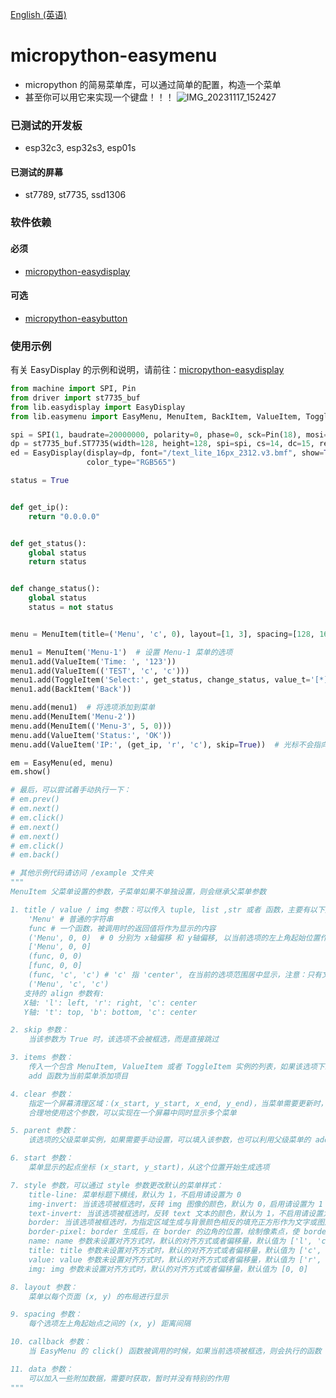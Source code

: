 [English (英语)](./README.md)
# micropython-easymenu
- micropython 的简易菜单库，可以通过简单的配置，构造一个菜单
- 甚至你可以用它来实现一个键盘！！！
![IMG_20231117_152427](https://github.com/funnygeeker/micropython-easymenu/assets/96659329/2c880f4a-1556-4ba6-b919-eb7874c2ea18)

### 已测试的开发板
- esp32c3, esp32s3, esp01s

#### 已测试的屏幕
- st7789, st7735, ssd1306

### 软件依赖

#### 必须
- [micropython-easydisplay](https://github.com/funnygeeker/micropython-easydisplay)

#### 可选
- [micropython-easybutton](https://github.com/funnygeeker/micropython-easybutton)

### 使用示例
有关 EasyDisplay 的示例和说明，请前往：[micropython-easydisplay](https://github.com/funnygeeker/micropython-easydisplay)

```python
from machine import SPI, Pin
from driver import st7735_buf
from lib.easydisplay import EasyDisplay
from lib.easymenu import EasyMenu, MenuItem, BackItem, ValueItem, ToggleItem

spi = SPI(1, baudrate=20000000, polarity=0, phase=0, sck=Pin(18), mosi=Pin(17))
dp = st7735_buf.ST7735(width=128, height=128, spi=spi, cs=14, dc=15, res=16, rotate=1, bl=13, invert=False, rgb=False)
ed = EasyDisplay(display=dp, font="/text_lite_16px_2312.v3.bmf", show=True, color=0xFFFF, clear=True,
                 color_type="RGB565")

status = True


def get_ip():
    return "0.0.0.0"


def get_status():
    global status
    return status


def change_status():
    global status
    status = not status


menu = MenuItem(title=('Menu', 'c', 0), layout=[1, 3], spacing=[128, 16])  # 为父菜单指定：标题，布局，选项间隔

menu1 = MenuItem('Menu-1')  # 设置 Menu-1 菜单的选项
menu1.add(ValueItem('Time: ', '123'))
menu1.add(ValueItem(('TEST', 'c', 'c')))
menu1.add(ToggleItem('Select:', get_status, change_status, value_t='[*]', value_f='[ ]'))
menu1.add(BackItem('Back'))

menu.add(menu1)  # 将选项添加到菜单
menu.add(MenuItem('Menu-2'))
menu.add(MenuItem(('Menu-3', 5, 0)))
menu.add(ValueItem('Status:', 'OK'))
menu.add(ValueItem('IP:', (get_ip, 'r', 'c'), skip=True))  # 光标不会指向设为跳过的函数

em = EasyMenu(ed, menu)
em.show()

# 最后，可以尝试着手动执行一下：
# em.prev()
# em.next()
# em.click()
# em.next()
# em.next()
# em.click()
# em.back()

# 其他示例代码请访问 /example 文件夹
"""
MenuItem 父菜单设置的参数，子菜单如果不单独设置，则会继承父菜单参数

1. title / value / img 参数：可以传入 tuple, list ,str 或者 函数，主要有以下几种用法：
    'Menu' # 普通的字符串
    func # 一个函数，被调用时的返回值将作为显示的内容
    ('Menu', 0, 0)  # 0 分别为 x轴偏移 和 y轴偏移, 以当前选项的左上角起始位置作为参照
    ['Menu', 0, 0]
    (func, 0, 0)
    [func, 0, 0]
    (func, 'c', 'c') # 'c' 指 'center', 在当前的选项范围居中显示，注意：只有文字: title / value 支持使用, img 暂不支持
    ('Menu', 'c', 'c')
   支持的 align 参数有:
   X轴: 'l': left, 'r': right, 'c': center
   Y轴: 't': top, 'b': bottom, 'c': center

2. skip 参数：
    当该参数为 True 时，该选项不会被框选，而是直接跳过

3. items 参数：
    传入一个包含 MenuItem, ValueItem 或者 ToggleItem 实例的列表，如果该选项下级存在选项，则该选项会作为菜单，另外也可以通过 MenuItem 实例的
    add 函数为当前菜单添加项目

4. clear 参数：
    指定一个屏幕清理区域：(x_start, y_start, x_end, y_end)，当菜单需要更新时，会清理该区域的图像。
    合理地使用这个参数，可以实现在一个屏幕中同时显示多个菜单

5. parent 参数：
    该选项的父级菜单实例，如果需要手动设置，可以填入该参数，也可以利用父级菜单的 add 函数来代替

6. start 参数：
    菜单显示的起点坐标 (x_start, y_start)，从这个位置开始生成选项

7. style 参数，可以通过 style 参数更改默认的菜单样式：
    title-line: 菜单标题下横线，默认为 1，不启用请设置为 0
    img-invert: 当该选项被框选时，反转 img 图像的颜色，默认为 0，启用请设置为 1
    text-invert: 当该选项被框选时，反转 text 文本的颜色，默认为 1，不启用请设置为 0
    border: 当该选项被框选时，为指定区域生成与背景颜色相反的填充正方形作为文字或图片的背景
    border-pixel: border 生成后，在 border 的边角的位置，绘制像素点，使 border 表现的更为圆润
    name: name 参数未设置对齐方式时，默认的对齐方式或者偏移量，默认值为 ['l', 'c']
    title: title 参数未设置对齐方式时，默认的对齐方式或者偏移量，默认值为 ['c', 't']
    value: value 参数未设置对齐方式时，默认的对齐方式或者偏移量，默认值为 ['r', 'c'],
    img: img 参数未设置对齐方式时，默认的对齐方式或者偏移量，默认值为 [0, 0]

8. layout 参数：
    菜单以每个页面 (x, y) 的布局进行显示

9. spacing 参数：
    每个选项左上角起始点之间的 (x, y) 距离间隔

10. callback 参数：
    当 EasyMenu 的 click() 函数被调用的时候，如果当前选项被框选，则会执行的函数

11. data 参数：
    可以加入一些附加数据，需要时获取，暂时并没有特别的作用
"""
```